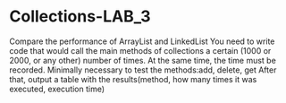 # Collections-LAB_3
Compare the performance of ArrayList and LinkedList  You need to write code that would call the main methods of collections a certain (1000 or 2000, or any other) number of times. At the same time, the time must be recorded.  Minimally necessary to test the methods:add, delete, get  After that, output a table with the results(method, how many times it was executed, execution time)
